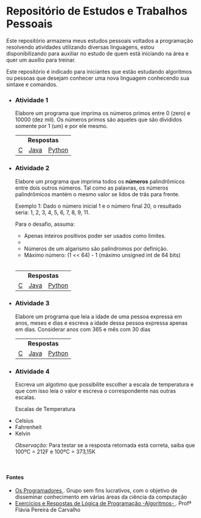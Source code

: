 # Repositório de Estudos e Trabalhos Pessoais
<p>
  Este repositório armazena meus estudos pessoais voltados a programação resolvendo atividades utilizando diversas linguagens, estou disponibilizando para auxiliar no estudo de quem está iniciando na área e quer um auxílio para treinar.
</p>

<p>
  Este repositório é indicado para iniciantes que estão estudando algoritmos ou pessoas que desejam conhecer uma nova linguagem conhecendo sua sintaxe e comandos.
</p>

<ul>
  
  <li>
    <h3> Atividade 1 </h3>
  </li>
  
  <p>
    Elabore um programa que imprima os números primos entre 0 (zero) e 10000 (dez mil). Os números primos são aqueles que são divididos somente por 1 (um) e por ele mesmo.
    <br>
    <table>
      <tablehead>
        <tr>
          <td colspan="3" align = "center">
            <strong>Respostas</strong>
          </td>
        </tr>
      </tablehead>
      <tablebody>
        <tr>
          <td>
            <a href="https://github.com/Josue10599/estudos-trabalhos/tree/master/c/atividade1"> C </a>
          </td>
          <td>
            <a href="https://github.com/Josue10599/estudos-trabalhos/tree/master/java/atividade1"> Java </a>
          </td>
          <td>
            <a href="https://github.com/Josue10599/estudos-trabalhos/tree/master/python/atividade1"> Python </a>
          </td>      
        </tr>
      </tablebody>
    </table>
  </p>
  
  <li>
    <h3>Atividade 2</h3>
  </li>

  <p>
    Elabore um programa que imprima todos os <strong>números</strong> palindrômicos entre dois outros números. Tal como as palavras, os números palindrômicos mantém o mesmo valor se lidos de trás para frente.
  </p>
  <p>
    Exemplo 1: Dado o número inicial 1 e o número final 20, o resultado seria: 1, 2, 3, 4, 5, 6, 7, 8, 9, 11.
  </p>
  <p>
    Para o desafio, assuma:
    <ul>
      <li>Apenas inteiros positivos poder ser usados como limites.<li>
      <li>Números de um algarismo são palíndromos por definição.</li>
      <li>Máximo número: (1 << 64) - 1 (máximo unsigned int de 64 bits)
    </ul>
    <br>
    <table>
      <tablehead>
        <tr>
          <td colspan="3" align="center">
            <strong>Respostas</strong>
          </td>
        </tr>
      </tablehead>
      <tablebody>
        <tr>
          <td>
            <a href="https://github.com/Josue10599/estudos-trabalhos/tree/master/c/atividade2">
              C
            </a>
          </td>
          <td>
            <a href="https://github.com/Josue10599/estudos-trabalhos/tree/master/java/atividade2">
              Java
            </a>
          </td>
          <td>
            <a href="https://github.com/Josue10599/estudos-trabalhos/tree/master/python/atividade2">
              Python
            </a>
          </td>
        </tr>
      </tablebody>
    </table>
  </p>

  <li>
    <h3>Atividade 3</h3>
  </li>
  <p>
    Elabore um programa que leia a idade de uma pessoa expressa em anos, meses e dias e escreva a idade dessa pessoa expressa apenas em dias. Considerar anos com 365 e mês com 30 dias
    <br>
    <table>
      <tablehead>
        <tr>
          <td colspan="3" align="center">
            <strong>Respostas</strong>
        </tr>
      </tablehead>
      <tablebody>
        <tr>
          <td>
              <a href="https://github.com/Josue10599/estudos-trabalhos/tree/master/c/atividade3">
                C
              </a>
          </td>
          <td>
              <a href="https://github.com/Josue10599/estudos-trabalhos/tree/master/java/  atividade3">
                Java
              </a>
          </td>
          <td>
            <a href="https://github.com/Josue10599/estudos-trabalhos/tree/master/python/atividade3">
              Python
            </a>
          </td>
        </tr>
      </tablebody>
    </table>
  </p>

  <li>
    <h3>Atividade 4</h3>
  </li>
  <p>
    Escreva um algotimo que possibilite escolher a escala de temperatura e que com isso leia o valor e escreva o correspondente nas outras escalas.
    <p>
      Escalas de Temperatura
      <li>Celsius</li>
      <li>Fahrenheit</li>
      <li>Kelvin</li>
    </p>
    <em>Observação:</em> Para testar se a resposta retornada está correta, saiba que 100ºC = 212F e 100ºC = 373,15K
  </p>
</ul>

<br>

<h4>Fontes</h4>

<ul>
  <li>
    <a href="https://osprogramadores.com/desafios/">
      Os Programadores 
    </a>. Grupo sem fins lucrativos, com o objetivo de disseminar conhecimento em várias áreas da ciência da computação
  </li>
  <li>
    <a href="https://fit.faccat.br/~fpereira/apostilas/exerc_resp_alg_mar2007.pdf">
      Exercícios e Respostas de Lógica de Programação -Algoritmos-
    </a>. Profª Flávia Pereira de Carvalho
  </li>
</ul>
